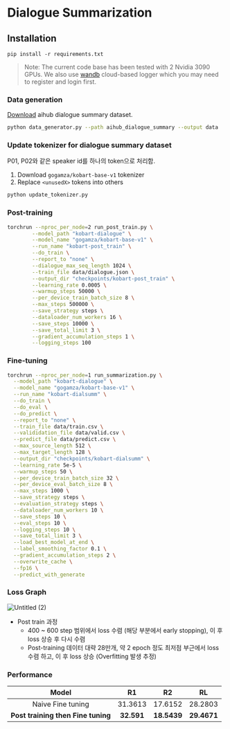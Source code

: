 # Dialogue Summarization

## Installation

`pip install -r requirements.txt`
> Note: The current code base has been tested with 2 Nvidia 3090 GPUs.
> We also use [wandb](https://wandb.ai/site) cloud-based logger 
> which you may need to register and login first.
 
### Data generation
[Download](https://drive.google.com/file/d/1nODYkmuTYAl3hy6dLYeeZFJM7RRZbyN6/view?usp=share_link) aihub dialogue summary dataset. 

```bash
python data_generator.py --path aihub_dialogue_summary --output data 
```

### Update tokenizer for dialogue summary dataset 
P01, P02와 같은 speaker id를 하나의 token으로 처리함.
1. Download `gogamza/kobart-base-v1` tokenizer
2. Replace `<unusedX>` tokens into others

```bash
python update_tokenizer.py
```

### Post-training
```bash
torchrun --nproc_per_node=2 run_post_train.py \
        --model_path "kobart-dialogue" \
        --model_name "gogamza/kobart-base-v1" \
        --run_name "kobart-post_train" \
        --do_train \
        --report_to "none" \
        --dialogue_max_seq_length 1024 \
        --train_file data/dialogue.json \
        --output_dir "checkpoints/kobart-post_train" \
        --learning_rate 0.0005 \
        --warmup_steps 50000 \
        --per_device_train_batch_size 8 \
        --max_steps 500000 \
        --save_strategy steps \
        --dataloader_num_workers 16 \
        --save_steps 10000 \
        --save_total_limit 3 \
        --gradient_accumulation_steps 1 \
        --logging_steps 100 
```

### Fine-tuning
```bash
torchrun --nproc_per_node=1 run_summarization.py \
  --model_path "kobart-dialogue" \
  --model_name "gogamza/kobart-base-v1" \
  --run_name "kobart-dialsumm" \
  --do_train \
  --do_eval \
  --do_predict \
  --report_to "none" \
  --train_file data/train.csv \
  --valididation_file data/valid.csv \
  --predict_file data/predict.csv \
  --max_source_length 512 \
  --max_target_length 128 \
  --output_dir "checkpoints/kobart-dialsumm" \
  --learning_rate 5e-5 \
  --warmup_steps 50 \
  --per_device_train_batch_size 32 \
  --per_device_eval_batch_size 8 \
  --max_steps 1000 \
  --save_strategy steps \
  --evaluation_strategy steps \
  --dataloader_num_workers 10 \
  --save_steps 10 \
  --eval_steps 10 \
  --logging_steps 10 \
  --save_total_limit 3 \
  --load_best_model_at_end \
  --label_smoothing_factor 0.1 \
  --gradient_accumulation_steps 2 \
  --overwrite_cache \
  --fp16 \
  --predict_with_generate
```

### Loss Graph
![Untitled (2)](https://user-images.githubusercontent.com/64317686/230779759-9d90e558-49ea-4e58-a197-e9da54061732.png)

- Post train 과정
    - 400 ~ 600 step 범위에서 loss 수렴 (해당 부분에서 early stopping), 이 후 loss 상승 후 다시 수렴
    - Post-training 데이터 대략 28만개, 약 2 epoch 정도 최저점 부근에서 loss 수렴 하고, 이 후 loss 상승 (Overfitting 발생 추정)
    
### Performance

| Model | R1 | R2 | RL |
| :-----------: | :------------: | :------------: |:------------: |
| Naive Fine tuning   |  31.3613  |    17.6152    |     28.2803    |
| **Post training then Fine tuning**   |   **32.591**  |    **18.5439**    |     **29.4671**    |

